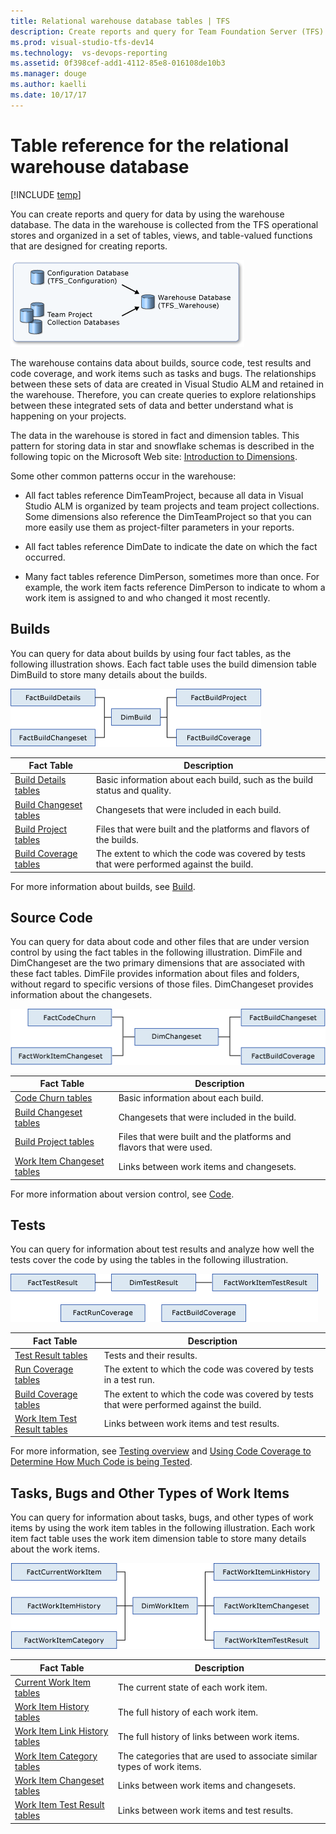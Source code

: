```yaml
---
title: Relational warehouse database tables | TFS
description: Create reports and query for Team Foundation Server (TFS) data 
ms.prod: visual-studio-tfs-dev14
ms.technology:  vs-devops-reporting 
ms.assetid: 0f398cef-add1-4112-85e8-016108de10b3
ms.manager: douge
ms.author: kaelli
ms.date: 10/17/17
---
```


# Table reference for the relational warehouse database

[!INCLUDE [temp](../_shared/tfs-report-platform-version.md)]

You can create reports and query for data by using the warehouse database. The data in the warehouse is collected from the TFS operational stores and organized in a set of tables, views, and table-valued functions that are designed for creating reports.  
  
 ![Team Foundation Warehouse](_img/teamproj_warehouse.png "TeamProj_Warehouse")  
  
 The warehouse contains data about builds, source code, test results and code coverage, and work items such as tasks and bugs. The relationships between these sets of data are created in Visual Studio ALM and retained in the warehouse. Therefore, you can create queries to explore relationships between these integrated sets of data and better understand what is happening on your projects.  
  
  
 The data in the warehouse is stored in fact and dimension tables. This pattern for storing data in star and snowflake schemas is described in the following topic on the Microsoft Web site: [Introduction to Dimensions](https://msdn.microsoft.com/library/ms175439.aspx).  
  
 Some other common patterns occur in the warehouse:  
  
-   All fact tables reference DimTeamProject, because all data in Visual Studio ALM is organized by team projects and team project collections. Some dimensions also reference the DimTeamProject so that you can more easily use them as project-filter parameters in your reports.  
  
-   All fact tables reference DimDate to indicate the date on which the fact occurred.  
  
-   Many fact tables reference DimPerson, sometimes more than once. For example, the work item facts reference DimPerson to indicate to whom a work item is assigned to and who changed it most recently.  
  
##  <a name="Builds"></a> Builds  
 You can query for data about builds by using four fact tables, as the following illustration shows. Each fact table uses the build dimension table DimBuild to store many details about the builds.  
  
 ![Build Fact Tables](_img/teamproj_buildfacts.png "TeamProj_BuildFacts")  
  
|Fact Table|Description|  
|----------------|-----------------|  
|[Build Details tables](table-reference-build-details.md)|Basic information about each build, such as the build status and quality.|  
|[Build Changeset tables](table-reference-build-changeset.md)|Changesets that were included in each build.|  
|[Build Project tables](table-reference-build-project.md)|Files that were built and the platforms and flavors of the builds.|  
|[Build Coverage tables](table-reference-build-coverage.md)|The extent to which the code was covered by tests that were performed against the build.|  
  
 For more information about builds, see [Build](../../build-release/overview.md).  
  
##  <a name="SourceCode"></a> Source Code  
 You can query for data about code and other files that are under version control by using the fact tables in the following illustration. DimFile and DimChangeset are the two primary dimensions that are associated with these fact tables. DimFile provides information about files and folders, without regard to specific versions of those files. DimChangeset provides information about the changesets.  
  
 ![Fact Tables about Source Code](_img/teamproj_codefacts.png "TeamProj_CodeFacts")  
  
|Fact Table|Description|  
|----------------|-----------------|  
|[Code Churn tables](table-reference-code-churn.md)|Basic information about each build.|  
|[Build Changeset tables](table-reference-build-changeset.md)|Changesets that were included in the build.|  
|[Build Project tables](table-reference-build-project.md)|Files that were built and the platforms and flavors that were used.|  
|[Work Item Changeset tables](work-item-changeset-tables.md)|Links between work items and changesets.|  
  
 For more information about version control, see [Code](../../tfvc/overview.md).  
  
##  <a name="TestResults"></a> Tests  
 You can query for information about test results and analyze how well the tests cover the code by using the tables in the following illustration.  
  
 ![Fact Tables for Tests](_img/teamproj_testfacts.png "TeamProj_TestFacts")  
  
|Fact Table|Description|  
|----------------|-----------------|  
|[Test Result tables](test-result-tables.md)|Tests and their results.|  
|[Run Coverage tables](run-coverage-tables.md)|The extent to which the code was covered by tests in a test run.|  
|[Build Coverage tables](table-reference-build-coverage.md)|The extent to which the code was covered by tests that were performed against the build.|  
|[Work Item Test Result tables](work-item-test-result-tables.md)|Links between work items and test results.|  
  
 For more information, see [Testing overview](../../manual-test/index.md) and [Using Code Coverage to Determine How Much Code is being Tested](https://msdn.microsoft.com/library/dd537628.aspx).  
  
<a name="WorkItems"></a>
##  Tasks, Bugs and Other Types of Work Items  
 You can query for information about tasks, bugs, and other types of work items by using the work item tables in the following illustration. Each work item fact table uses the work item dimension table to store many details about the work items.  
  
 ![Fact Tables for Tasks, Bugs, and Other Work Items](_img/teamproj_workitemfacts.png "TeamProj_WorkItemFacts")  
  
|Fact Table|Description|  
|----------------|-----------------|  
|[Current Work Item tables](table-reference-current-work-items.md)|The current state of each work item.|  
|[Work Item History tables](work-item-history-tables.md)|The full history of each work item.|  
|[Work Item Link History tables](work-item-link-history-tables.md)|The full history of links between work items.|  
|[Work Item Category tables](work-item-category-tables.md)|The categories that are used to associate similar types of work items.|  
|[Work Item Changeset tables](work-item-changeset-tables.md)|Links between work items and changesets.|  
|[Work Item Test Result tables](work-item-test-result-tables.md)|Links between work items and test results.|  
  
 
